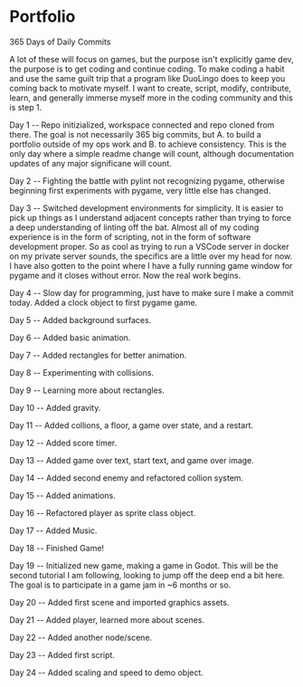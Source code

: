 # Portfolio

365 Days of Daily Commits

A lot of these will focus on games, but the purpose isn't explicitly game dev, the purpose is to get coding and continue coding. To make coding a habit and use the same guilt trip that a program like DuoLingo does to keep you coming back to motivate myself. I want to create, script, modify, contribute, learn, and generally immerse myself more in the coding community and this is step 1.


Day 1 -- Repo initizialized, workspace connected and repo cloned from there. The goal is not necessarily 365 big commits, but A. to build a portfolio outside of my ops work and B. to achieve consistency. This is the only day where a simple readme change will count, although documentation updates of any major significane will count.

Day 2 -- Fighting the battle with pylint not recognizing pygame, otherwise beginning first experiments with pygame, very little else has changed.

Day 3 -- Switched development environments for simplicity. It is easier to pick up things as I understand adjacent concepts rather than trying to force a deep understanding of linting off the bat. Almost all of my coding experience is in the form of scripting, not in the form of software development proper. So as cool as trying to run a VSCode server in docker on my private server sounds, the specifics are a little over my head for now. I have also gotten to the point where I have a fully running game window for pygame and it closes without error. Now the real work begins.

Day 4 -- Slow day for programming, just have to make sure I make a commit today. Added a clock object to first pygame game. 

Day 5 -- Added background surfaces.

Day 6 -- Added basic animation.

Day 7 -- Added rectangles for better animation.

Day 8 -- Experimenting with collisions.

Day 9 -- Learning more about rectangles.

Day 10 -- Added gravity.

Day 11 -- Added collions, a floor, a game over state, and a restart.

Day 12 -- Added score timer.

Day 13 --  Added game over text, start text, and game over image.

Day 14 --  Added second enemy and refactored collion system.

Day 15 -- Added animations.

Day 16 -- Refactored player as sprite class object.

Day 17 -- Added Music.

Day 18 -- Finished Game!

Day 19 -- Initialized new game, making a game in Godot. This will be the second tutorial I am following, looking to jump off the deep end a bit here. The goal is to participate in a game jam in ~6 months or so.

Day 20 -- Added first scene and imported graphics assets.

Day 21 -- Added player, learned more about scenes.

Day 22 -- Added another node/scene.

Day 23 -- Added first script.

Day 24 -- Added scaling and speed to demo object.